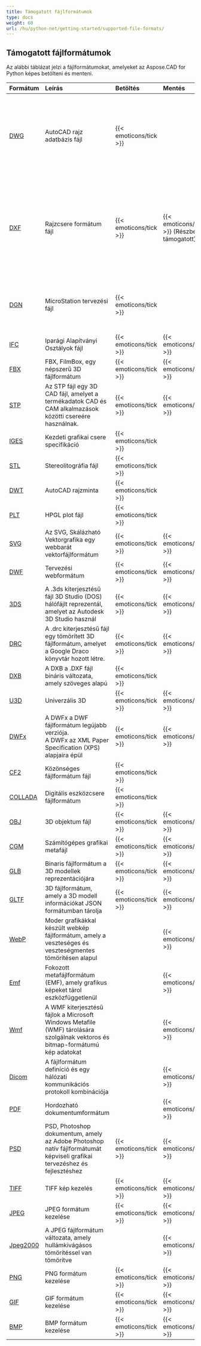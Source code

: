```yaml
---
title: Támogatott fájlformátumok
type: docs
weight: 60
url: /hu/python-net/getting-started/supported-file-formats/
---
```


## **Támogatott fájlformátumok**

Az alábbi táblázat jelzi a fájlformátumokat, amelyeket az Aspose.CAD for Python képes betölteni és menteni.

|**Formátum**|**Leírás**|**Betöltés**|**Mentés**|**Megjegyzések**|
| :- | :- | :- | :- | :- |
|[DWG](https://docs.fileformat.com/cad/dwg/)|AutoCAD rajz adatbázis fájl|{{< emoticons/tick >}}| |- 3D szilárd testek (kúpos, gömb, gyűrű, henger, doboz, ék)<br />- Vezetékes modellek.<br />- Alapvető nézetkocka pozíciók.<br />- 3D Felületek.|
|[DXF](https://docs.fileformat.com/cad/dxf/)|Rajzcsere formátum fájl|{{< emoticons/tick >}}|{{< emoticons/tick >}} (Részben támogatott)|- 3D szilárd testek (kúpos, gömb, gyűrű, henger, doboz, ék)<br />- Vezetékes modellek.<br />- Alapvető nézetkocka pozíciók.<br />- 3D Felületek.<br />- Felületek, hálók|
|[DGN](https://docs.fileformat.com/cad/dgn/)|MicroStation tervezési fájl|{{< emoticons/tick >}}| |- 3D szilárd testek (kúpos, gömb, gyűrű, henger, doboz, ék)<br />- Felületek, hálók|
|[IFC](https://docs.fileformat.com/cad/ifc/)|Iparági Alapítványi Osztályok fájl|{{< emoticons/tick >}}|{{< emoticons/tick >}}| |
|[FBX](https://docs.fileformat.com/3d/fbx/)|FBX, FilmBox, egy népszerű 3D fájlformátum|{{< emoticons/tick >}}|{{< emoticons/tick >}}| |
|[STP](https://docs.fileformat.com/3d/stp/)|Az STP fájl egy 3D CAD fájl, amelyet a termékadatok CAD és CAM alkalmazások közötti csereére használnak.|{{< emoticons/tick >}}|{{< emoticons/tick >}}| |
|[IGES](https://docs.fileformat.com/cad/iges/)|Kezdeti grafikai csere specifikáció|{{< emoticons/tick >}}| | |
|[STL](https://docs.fileformat.com/cad/stl/)|Stereolitográfia fájl|{{< emoticons/tick >}}| | |
|[DWT](https://docs.fileformat.com/cad/dwt/)|AutoCAD rajzminta|{{< emoticons/tick >}}| | |
|[PLT](https://docs.fileformat.com/cad/plt/)|HPGL plot fájl|{{< emoticons/tick >}}| | |
|[SVG](https://docs.fileformat.com/page-description-language/svg/)|Az SVG, Skálázható Vektorgrafika egy webbarát vektorfájlformátum|{{< emoticons/tick >}}|{{< emoticons/tick >}}| |
|[DWF](https://docs.fileformat.com/cad/dwf/)|Tervezési webformátum|{{< emoticons/tick >}}|{{< emoticons/tick >}}| |
|[3DS](https://docs.fileformat.com/3d/3ds/)|A .3ds kiterjesztésű fájl 3D Studio (DOS) hálófájlt reprezentál, amelyet az Autodesk 3D Studio használ|{{< emoticons/tick >}}|{{< emoticons/tick >}}| |
|[DRC](https://docs.fileformat.com/3d/drc/)|A .drc kiterjesztésű fájl egy tömörített 3D fájlformátum, amelyet a Google Draco könyvtár hozott létre.|{{< emoticons/tick >}}|{{< emoticons/tick >}}| |
|[DXB](https://docs.fileformat.com/cad/dxb/)|A DXB a .DXF fájl bináris változata, amely szöveges alapú|{{< emoticons/tick >}}| | |
|[U3D](https://docs.fileformat.com/3d/u3d/)|Univerzális 3D|{{< emoticons/tick >}}|{{< emoticons/tick >}}|||||
|[DWFx](https://docs.fileformat.com/cad/dwfx/)|A DWFx a DWF fájlformátum legújabb verziója. <br />A DWFx az XML Paper Specification (XPS) alapjaira épül|{{< emoticons/tick >}}|{{< emoticons/tick >}}| |
|[CF2](https://docs.fileformat.com/cad/cf2/)|Közönséges fájlformátum fájl|{{< emoticons/tick >}}| | |
|[COLLADA](https://docs.fileformat.com/3d/dae/)|Digitális eszközcsere fájlformátum|{{< emoticons/tick >}}| | |
|[OBJ](https://docs.fileformat.com/3d/obj/)|3D objektum fájl|{{< emoticons/tick >}}|{{< emoticons/tick >}}| |
|[CGM](https://docs.fileformat.com/page-description-language/cgm/)|Számítógépes grafikai metafájl|{{< emoticons/tick >}}|{{< emoticons/tick >}}| |
|[GLB](https://docs.fileformat.com/3d/glb/)|Binaris fájlformátum a 3D modellek reprezentációjára|{{< emoticons/tick >}}|{{< emoticons/tick >}}| |
|[GLTF](https://docs.fileformat.com/3d/gltf/)|3D fájlformátum, amely a 3D modell információkat JSON formátumban tárolja|{{< emoticons/tick >}}|{{< emoticons/tick >}}| |
|[WebP](https://docs.fileformat.com/image/webp/)|Moder grafikákkal készült webkép fájlformátum, amely a veszteséges és veszteségmentes tömörítésen alapul||{{< emoticons/tick >}}| |
|[Emf](https://docs.fileformat.com/image/emf/)|Fokozott metafájlformátum (EMF), amely grafikus képeket tárol eszközfüggetlenül||{{< emoticons/tick >}}| |
|[Wmf](https://docs.fileformat.com/image/wmf/)|A WMF kiterjesztésű fájlok a Microsoft Windows Metafile (WMF) tárolására szolgálnak vektoros és bitmap-formátumú kép adatokat||{{< emoticons/tick >}}| |
|[Dicom](https://docs.fileformat.com/image/dicom/)|A fájlformátum definíció és egy hálózati kommunikációs protokoll kombinációja||{{< emoticons/tick >}}| |
|[PDF](https://docs.fileformat.com/pdf/)|Hordozható dokumentumformátum| |{{< emoticons/tick >}}| |
|[PSD](https://docs.fileformat.com/image/psd/)|PSD, Photoshop dokumentum, amely az Adobe Photoshop natív fájlformátumát képviseli grafikai tervezéshez és fejlesztéshez|{{< emoticons/tick >}}|{{< emoticons/tick >}}| |
|[TIFF](https://docs.fileformat.com/image/tiff/)|TIFF kép kezelés|{{< emoticons/tick >}}|{{< emoticons/tick >}}| |
|[JPEG](https://docs.fileformat.com/image/jpeg/)|JPEG formátum kezelése|{{< emoticons/tick >}}|{{< emoticons/tick >}}| |
|[Jpeg2000](https://docs.fileformat.com/image/j2c/)|A JPEG fájlformátum változata, amely hullámkivágásos tömörítéssel van tömörítve||{{< emoticons/tick >}}| |
|[PNG](https://docs.fileformat.com/image/png/)|PNG formátum kezelése|{{< emoticons/tick >}}|{{< emoticons/tick >}}| |
|[GIF](https://docs.fileformat.com/image/gif/)|GIF formátum kezelése|{{< emoticons/tick >}}|{{< emoticons/tick >}}| |
|[BMP](https://docs.fileformat.com/image/bmp/)|BMP formátum kezelése|{{< emoticons/tick >}}|{{< emoticons/tick >}}| |
